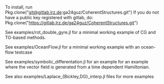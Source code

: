 
To install, run Pkg.clone("git@gitlab.lrz.de:ga24guz/CoherentStructures.git")
If you do not have a public key registered with gitlab, do:
  Pkg.clone("https://gitlab.lrz.de/ga24guz/CoherentStructures.git")

See examples/rot\_double\_gyre.jl for a minimal working example of CG and TO-based methods.

See examples/OceanFlow.jl for a minimal working example with an ocean-flow testcase

See examples/symbolic_differentation.jl for an example for an example where the vector field is generated from a time dependent Hamiltonian.

See also examples/Laplace\_\{Bickley,DG\}\_interp.jl files for more examples
